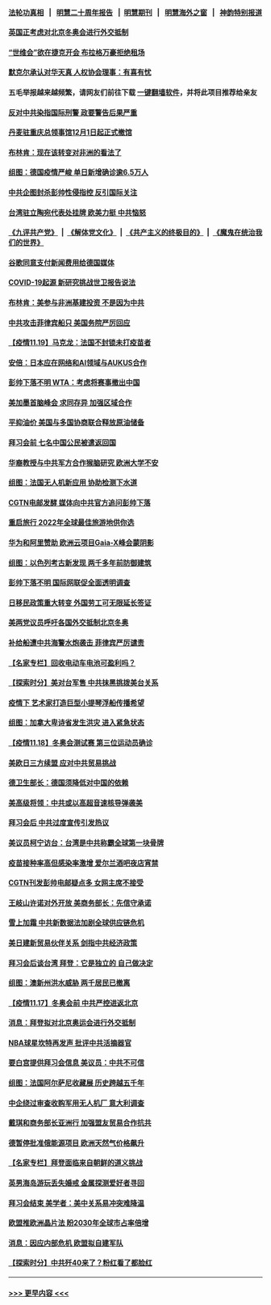 #### [法轮功真相](https://github.com/gfw-breaker/truth/blob/master/README.md?t=0) &nbsp;&nbsp;|&nbsp;&nbsp; [明慧二十周年报告](https://github.com/gfw-breaker/mh-reports/blob/master/README.md?t=0) &nbsp;&nbsp;|&nbsp;&nbsp;[明慧期刊](https://github.com/gfw-breaker/mh-qikan) &nbsp;&nbsp;|&nbsp;&nbsp; [明慧海外之窗](https://github.com/gfw-breaker/mh-news/blob/master/README.md?t=0) &nbsp;&nbsp;|&nbsp;&nbsp; [神韵特别报道](https://github.com/gfw-breaker/mh-news/blob/master/shenyun.md?t=0)
#### [英国正考虑对北京冬奥会进行外交抵制](../pages/nsc418/n13387441.md?t=11201401) 
#### [“世维会”欲在捷克开会 布拉格万豪拒绝租场](../pages/nsc418/n13386959.md?t=11201401) 
#### [默克尔承认对华天真 人权协会理事：有喜有忧](../pages/nsc418/n13387196.md?t=11201401) 
#### 五毛举报越来越频繁，请网友们前往下载 [一键翻墙软件](https://github.com/gfw-breaker/ssr-accounts)，并将此项目推荐给亲友
#### [反对中共染指国际刑警 政要警告后果严重](../pages/nsc418/n13386918.md?t=11201401) 
#### [丹麦驻重庆总领事馆12月1日起正式撤馆](../pages/nsc418/n13386978.md?t=11201401) 
#### [布林肯：现在该转变对非洲的看法了](../pages/nsc418/n13386869.md?t=11201401) 
#### [组图：德国疫情严峻 单日新增确诊逾6.5万人](../pages/nsc418/n13386308.md?t=11201401) 
#### [中共企图封杀彭帅性侵指控 反引国际关注](../pages/nsc418/n13386867.md?t=11201401) 
#### [台湾驻立陶宛代表处挂牌 欧美力挺 中共恼怒](../pages/nsc418/n13386793.md?t=11201401) 
#### [《九评共产党》](https://github.com/begood0513/9ping.md/blob/master/README.md) &nbsp;|&nbsp; [《解体党文化》](../../../../jtdwh.md/blob/master/README.md)  &nbsp;|&nbsp; [《共产主义的终极目的》](../../../../gczydzjmd.md/blob/master/README.md) &nbsp;|&nbsp; [《魔鬼在统治我们的世界》](../../../../mgztzwmdsj.md/blob/master/README.md) 
#### [谷歌同意支付新闻费用给德国媒体](../pages/nsc418/n13386433.md?t=11201401) 
#### [COVID-19起源 新研究挑战世卫报告说法](../pages/nsc418/n13386471.md?t=11201401) 
#### [布林肯：美参与非洲基建投资 不是因为中共](../pages/nsc418/n13384884.md?t=11201401) 
#### [中共攻击菲律宾船只 美国务院严厉回应](../pages/nsc418/n13386480.md?t=11201401) 
#### [【疫情11.19】马克龙：法国不封锁未打疫苗者](../pages/nsc418/n13386116.md?t=11201401) 
#### [安倍：日本应在网络和AI领域与AUKUS合作](../pages/nsc418/n13385813.md?t=11201401) 
#### [彭帅下落不明 WTA：考虑将赛事撤出中国](../pages/nsc418/n13385410.md?t=11201401) 
#### [美加墨首脑峰会 求同存异 加强区域合作](../pages/nsc418/n13385111.md?t=11201401) 
#### [平抑油价 美国与多国协商联合释放原油储备](../pages/nsc418/n13385097.md?t=11201401) 
#### [拜习会前 七名中国公民被遣返回国](../pages/nsc418/n13385025.md?t=11201401) 
#### [华裔教授与中共军方合作猴脑研究 欧洲大学不安](../pages/nsc418/n13384554.md?t=11201401) 
#### [组图：法国无人机新应用 协助检测下水道](../pages/nsc418/n13383752.md?t=11201401) 
#### [CGTN电邮发酵 媒体向中共官方追问彭帅下落](../pages/nsc418/n13384585.md?t=11201401) 
#### [重启旅行 2022年全球最佳旅游地供你选](../pages/nsc418/n13383979.md?t=11201401) 
#### [华为和阿里赞助 欧洲云项目Gaia-X峰会蒙阴影](../pages/nsc418/n13384425.md?t=11201401) 
#### [组图：以色列考古新发现 两千多年前防御建筑](../pages/nsc418/n13381559.md?t=11201401) 
#### [彭帅下落不明 国际网联促全面透明调查](../pages/nsc418/n13384415.md?t=11201401) 
#### [日移民政策重大转变 外国劳工可无限延长签证](../pages/nsc418/n13384251.md?t=11201401) 
#### [美两党议员呼吁各国外交抵制北京冬奥](../pages/nsc418/n13384331.md?t=11201401) 
#### [补给船遭中共海警水炮袭击 菲律宾严厉谴责](../pages/nsc418/n13383763.md?t=11201401) 
#### [【名家专栏】回收电动车电池可盈利吗？](../pages/nsc418/n13381631.md?t=11201401) 
#### [【探索时分】美对台军售 中共抹黑挑拨美台关系](../pages/nsc418/n13382587.md?t=11201401) 
#### [疫情下 艺术家打造巨型小提琴浮船传播希望](../pages/nsc418/n13382926.md?t=11201401) 
#### [组图：加拿大卑诗省发生洪灾 进入紧急状态](../pages/nsc418/n13383562.md?t=11201401) 
#### [【疫情11.18】冬奥会测试赛 第三位运动员确诊](../pages/nsc418/n13383516.md?t=11201401) 
#### [美欧日三方续盟 应对中共贸易挑战](../pages/nsc418/n13383049.md?t=11201401) 
#### [德卫生部长：德国须降低对中国的依赖](../pages/nsc418/n13382579.md?t=11201401) 
#### [美高级将领：中共或以高超音速核导弹袭美](../pages/nsc418/n13382809.md?t=11201401) 
#### [拜习会后 中共过度宣传引发热议](../pages/nsc418/n13382363.md?t=11201401) 
#### [美议员柯宁访台：台湾是中共称霸全球第一块骨牌](../pages/nsc418/n13381658.md?t=11201401) 
#### [疫苗接种率高但感染率激增 爱尔兰酒吧夜店宵禁](../pages/nsc418/n13382439.md?t=11201401) 
#### [CGTN刊发彭帅电邮疑点多 女网主席不接受](../pages/nsc418/n13382294.md?t=11201401) 
#### [王岐山许诺对外开放 美商务部长：先信守承诺](../pages/nsc418/n13382259.md?t=11201401) 
#### [雪上加霜 中共新数据法加剧全球供应链危机](../pages/nsc418/n13382176.md?t=11201401) 
#### [美日建新贸易伙伴关系 剑指中共经济政策](../pages/nsc418/n13381933.md?t=11201401) 
#### [拜习会后谈台湾 拜登：它是独立的 自己做决定](../pages/nsc418/n13381780.md?t=11201401) 
#### [组图：澳新州洪水威胁 两千居民已撤离](../pages/nsc418/n13381320.md?t=11201401) 
#### [【疫情11.17】冬奥会前 中共严控进返北京](../pages/nsc418/n13381401.md?t=11201401) 
#### [消息：拜登拟对北京奥运会进行外交抵制](../pages/nsc418/n13380994.md?t=11201401) 
#### [NBA球星坎特再发声 批评中共活摘器官](../pages/nsc418/n13380724.md?t=11201401) 
#### [要白宫提供拜习会信息 美议员：中共不可信](../pages/nsc418/n13380596.md?t=11201401) 
#### [组图：法国阿尔萨尼收藏展 历史跨越五千年](../pages/nsc418/n13379418.md?t=11201401) 
#### [中企绕过审查收购军用无人机厂 意大利调查](../pages/nsc418/n13379975.md?t=11201401) 
#### [戴琪和商务部长亚洲行 加强盟友贸易合作抗共](../pages/nsc418/n13380142.md?t=11201401) 
#### [德暂停批准俄能源项目 欧洲天然气价格飙升](../pages/nsc418/n13380002.md?t=11201401) 
#### [【名家专栏】拜登面临来自朝鲜的道义挑战](../pages/nsc418/n13379547.md?t=11201401) 
#### [英男海岛游玩丢失婚戒 金属探测爱好者寻回](../pages/nsc418/n13379480.md?t=11201401) 
#### [拜习会结束 美学者：美中关系易冲突难降温](../pages/nsc418/n13379395.md?t=11201401) 
#### [欧盟推欧洲晶片法 盼2030年全球市占率倍增](../pages/nsc418/n13379404.md?t=11201401) 
#### [消息：因应内部危机 欧盟拟自建军队](../pages/nsc418/n13379605.md?t=11201401) 
#### [【探索时分】中共歼40来了？粉红看了都脸红](../pages/nsc418/n13378126.md?t=11201401) 

----
#### [ >>> 更早内容 <<< ](../indexes/nsc418-earlier.md)

